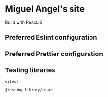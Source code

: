 # Miguel Angel's site

Build with ReactJS

## Preferred Eslint configuration

## Preferred Prettier configuration

## Testing libraries

```bash
vitest

@testing-library/react


```
